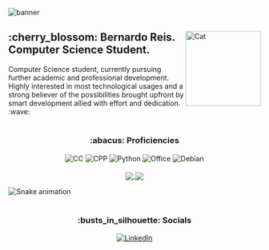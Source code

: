 ![banner](https://i.imgur.com/qURfXXU.png)

<div>
  <img align="right" alt="Cat" height="150" src="https://i.pinimg.com/originals/56/01/f8/5601f86fe8928676688bd32f17f99651.gif">
  <h2>:cherry_blossom: Bernardo Reis. Computer Science Student.</h2>
  <p>Computer Science student, currently pursuing further academic and professional development. Highly interested in most technological usages and a strong believer of the possibilities brought upfront by smart development allied with effort and dedication. :wave:</p>
</div>

<h1></h1>

<div align="center" style="display: inline_block">
  <h3 align="center">:abacus: Proficiencies</h3>
  <img align="center" alt="CC" src="https://img.shields.io/badge/C-00599C?style=for-the-badge&logo=c&logoColor=white">
  <img align="center" alt="CPP" src="https://img.shields.io/badge/C%2B%2B-00599C?style=for-the-badge&logo=c%2B%2B&logoColor=white">
  <img align="center" alt="Python" src="https://img.shields.io/badge/Python-3776AB?style=for-the-badge&logo=python&logoColor=white">
  <img align="center" alt="Office" src="https://img.shields.io/badge/Microsoft_Office-D83B01?style=for-the-badge&logo=microsoft-office&logoColor=white">
  <img align="center" alt="Debian" src="https://img.shields.io/badge/Debian-A81D33?style=for-the-badge&logo=debian&logoColor=white">
</div>

<div align="center">
  <br>
  <a href="https://github.com/anuraghazra/github-readme-stats">
  <img align="center" src="https://github-readme-stats.vercel.app/api?username=bereis01&show_icons=true&theme=radical" />
  </a>
  <a href="https://github.com/anuraghazra/convoychat">
  <img align="center" src="https://github-readme-stats.vercel.app/api/top-langs/?username=bereis01&theme=radical" />
</a>
</div>

![Snake animation](https://github.com/bereis01/bereis01/blob/output/github-contribution-grid-snake.svg)

<h1></h1>

<div align="center">
  <h3 align="center">:busts_in_silhouette: Socials</h3>
  <a align="center" href="https://www.linkedin.com/in/bernardo-reis-de-almeida-005270216/"><img align="center" alt="LinkedIn" src="https://img.shields.io/badge/LinkedIn-0077B5?style=for-the-badge&logo=linkedin&logoColor=white"></a>
</div>
